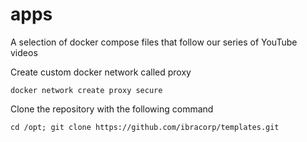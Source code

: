 # apps
A selection of docker compose files that follow our series of YouTube videos

Create custom docker network called proxy

```
docker network create proxy secure
```

Clone the repository with the following command

```
cd /opt; git clone https://github.com/ibracorp/templates.git
```
